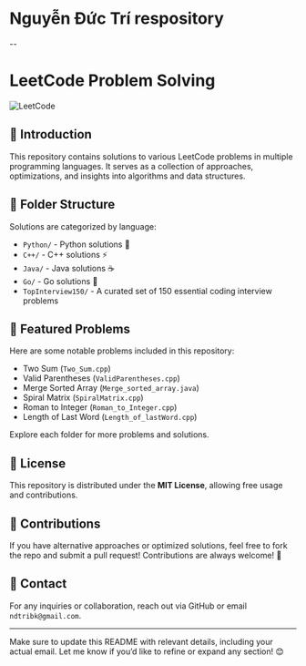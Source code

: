 # Nguyễn Đức Trí respository

--
# LeetCode Problem Solving
![LeetCode](https://upload.wikimedia.org/wikipedia/commons/0/0a/LeetCode_Logo_black_with_text.svg)

## 📌 Introduction
This repository contains solutions to various LeetCode problems in multiple programming languages. It serves as a collection of approaches, optimizations, and insights into algorithms and data structures.

## 📂 Folder Structure
Solutions are categorized by language:

- `Python/` - Python solutions 🐍
- `C++/` - C++ solutions ⚡
- `Java/` - Java solutions ☕
- `Go/` - Go solutions 🚀
- `TopInterview150/` - A curated set of 150 essential coding interview problems

## 🚀 Featured Problems
Here are some notable problems included in this repository:
- Two Sum (`Two_Sum.cpp`)
- Valid Parentheses (`ValidParentheses.cpp`)
- Merge Sorted Array (`Merge_sorted_array.java`)
- Spiral Matrix (`SpiralMatrix.cpp`)
- Roman to Integer (`Roman_to_Integer.cpp`)
- Length of Last Word (`Length_of_lastWord.cpp`)

Explore each folder for more problems and solutions.

## 📜 License
This repository is distributed under the **MIT License**, allowing free usage and contributions.

## 🙌 Contributions
If you have alternative approaches or optimized solutions, feel free to fork the repo and submit a pull request! Contributions are always welcome! 🚀

## 📩 Contact
For any inquiries or collaboration, reach out via GitHub or email `ndtribk@gmail.com`.

---

Make sure to update this README with relevant details, including your actual email. Let me know if you’d like to refine or expand any section! 😊

